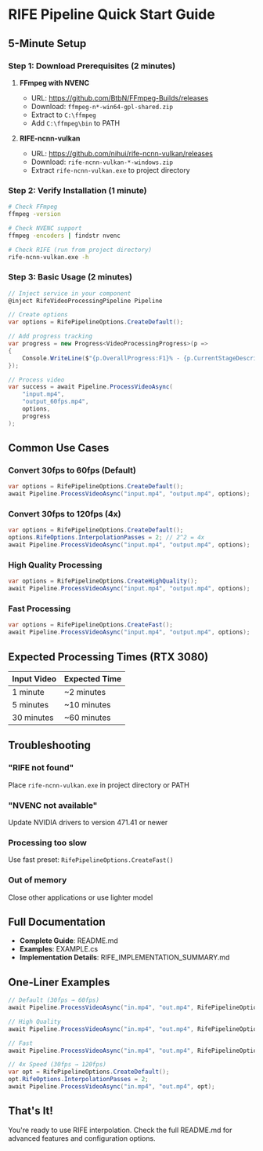 # RIFE Pipeline Quick Start Guide

## 5-Minute Setup

### Step 1: Download Prerequisites (2 minutes)

1. **FFmpeg with NVENC**
   - URL: https://github.com/BtbN/FFmpeg-Builds/releases
   - Download: `ffmpeg-n*-win64-gpl-shared.zip`
   - Extract to `C:\ffmpeg`
   - Add `C:\ffmpeg\bin` to PATH

2. **RIFE-ncnn-vulkan**
   - URL: https://github.com/nihui/rife-ncnn-vulkan/releases
   - Download: `rife-ncnn-vulkan-*-windows.zip`
   - Extract `rife-ncnn-vulkan.exe` to project directory

### Step 2: Verify Installation (1 minute)

```bash
# Check FFmpeg
ffmpeg -version

# Check NVENC support
ffmpeg -encoders | findstr nvenc

# Check RIFE (run from project directory)
rife-ncnn-vulkan.exe -h
```

### Step 3: Basic Usage (2 minutes)

```csharp
// Inject service in your component
@inject RifeVideoProcessingPipeline Pipeline

// Create options
var options = RifePipelineOptions.CreateDefault();

// Add progress tracking
var progress = new Progress<VideoProcessingProgress>(p =>
{
    Console.WriteLine($"{p.OverallProgress:F1}% - {p.CurrentStageDescription}");
});

// Process video
var success = await Pipeline.ProcessVideoAsync(
    "input.mp4",
    "output_60fps.mp4",
    options,
    progress
);
```

## Common Use Cases

### Convert 30fps to 60fps (Default)
```csharp
var options = RifePipelineOptions.CreateDefault();
await Pipeline.ProcessVideoAsync("input.mp4", "output.mp4", options);
```

### Convert 30fps to 120fps (4x)
```csharp
var options = RifePipelineOptions.CreateDefault();
options.RifeOptions.InterpolationPasses = 2; // 2^2 = 4x
await Pipeline.ProcessVideoAsync("input.mp4", "output.mp4", options);
```

### High Quality Processing
```csharp
var options = RifePipelineOptions.CreateHighQuality();
await Pipeline.ProcessVideoAsync("input.mp4", "output.mp4", options);
```

### Fast Processing
```csharp
var options = RifePipelineOptions.CreateFast();
await Pipeline.ProcessVideoAsync("input.mp4", "output.mp4", options);
```

## Expected Processing Times (RTX 3080)

| Input Video | Expected Time |
|-------------|---------------|
| 1 minute    | ~2 minutes    |
| 5 minutes   | ~10 minutes   |
| 30 minutes  | ~60 minutes   |

## Troubleshooting

### "RIFE not found"
Place `rife-ncnn-vulkan.exe` in project directory or PATH

### "NVENC not available"
Update NVIDIA drivers to version 471.41 or newer

### Processing too slow
Use fast preset: `RifePipelineOptions.CreateFast()`

### Out of memory
Close other applications or use lighter model

## Full Documentation

- **Complete Guide**: README.md
- **Examples**: EXAMPLE.cs
- **Implementation Details**: RIFE_IMPLEMENTATION_SUMMARY.md

## One-Liner Examples

```csharp
// Default (30fps → 60fps)
await Pipeline.ProcessVideoAsync("in.mp4", "out.mp4", RifePipelineOptions.CreateDefault());

// High Quality
await Pipeline.ProcessVideoAsync("in.mp4", "out.mp4", RifePipelineOptions.CreateHighQuality());

// Fast
await Pipeline.ProcessVideoAsync("in.mp4", "out.mp4", RifePipelineOptions.CreateFast());

// 4x Speed (30fps → 120fps)
var opt = RifePipelineOptions.CreateDefault();
opt.RifeOptions.InterpolationPasses = 2;
await Pipeline.ProcessVideoAsync("in.mp4", "out.mp4", opt);
```

## That's It!

You're ready to use RIFE interpolation. Check the full README.md for advanced features and configuration options.
